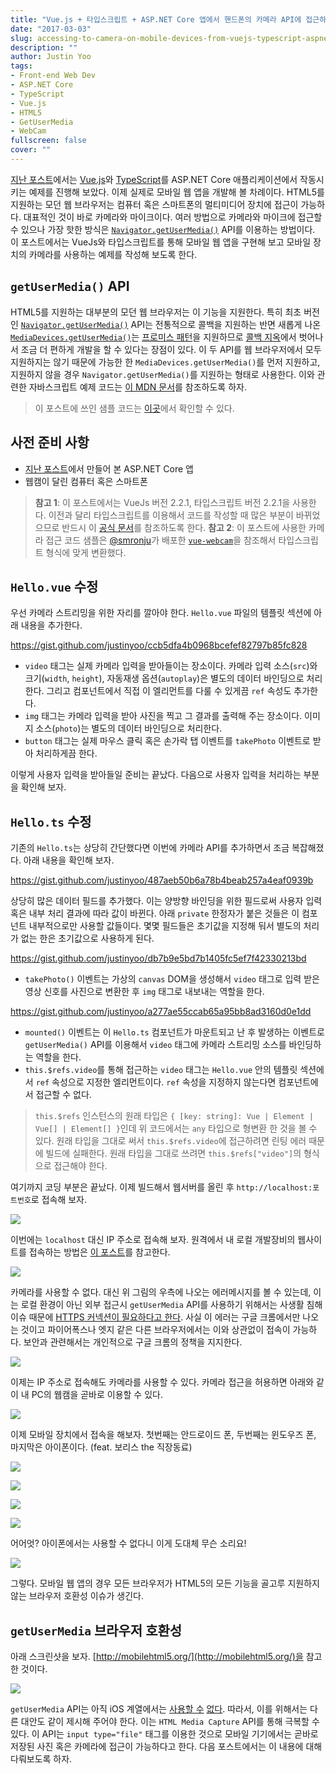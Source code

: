 ```yaml
---
title: "Vue.js + 타입스크립트 + ASP.NET Core 앱에서 핸드폰의 카메라 API에 접근하기"
date: "2017-03-03"
slug: accessing-to-camera-on-mobile-devices-from-vuejs-typescript-aspnetcore-apps
description: ""
author: Justin Yoo
tags:
- Front-end Web Dev
- ASP.NET Core
- TypeScript
- Vue.js
- HTML5
- GetUserMedia
- WebCam
fullscreen: false
cover: ""
---
```


[지난 포스트](http://blog.aliencube.org/ko/2017/02/23/running-vuejs-with-typescript-on-aspnet-core-apps/)에서는 [Vue.js](https://vuejs.org/)와 [TypeScript](http://www.typescriptlang.org/)를 ASP.NET Core 애플리케이션에서 작동시키는 예제를 진행해 보았다. 이제 실제로 모바일 웹 앱을 개발해 볼 차례이다. HTML5를 지원하는 모던 웹 브라우저는 컴퓨터 혹은 스마트폰의 멀티미디어 장치에 접근이 가능하다. 대표적인 것이 바로 카메라와 마이크이다. 여러 방법으로 카메라와 마이크에 접근할 수 있으나 가장 핫한 방식은 [`Navigator.getUserMedia()`](https://developer.mozilla.org/en-US/docs/Web/API/Navigator/getUserMedia) API를 이용하는 방법이다. 이 포스트에서는 VueJs와 타입스크립트를 통해 모바일 웹 앱을 구현해 보고 모바일 장치의 카메라를 사용하는 예제를 작성해 보도록 한다.

## `getUserMedia()` API

HTML5를 지원하는 대부분의 모던 웹 브라우저는 이 기능을 지원한다. 특히 최초 버전인 [`Navigator.getUserMedia()`](https://developer.mozilla.org/en-US/docs/Web/API/Navigator/getUserMedia) API는 전통적으로 콜백을 지원하는 반면 새롭게 나온 [`MediaDevices.getUserMedia()`](https://developer.mozilla.org/en-US/docs/Web/API/MediaDevices/getUserMedia)는 [프로미스 패턴](https://developer.mozilla.org/en-US/docs/Web/JavaScript/Reference/Global_Objects/Promise)을 지원하므로 [콜백 지옥](http://callbackhell.com/)에서 벗어나서 조금 더 편하게 개발을 할 수 있다는 장점이 있다. 이 두 API를 웹 브라우저에서 모두 지원하지는 않기 때문에 가능한 한 `MediaDevices.getUserMedia()`를 먼저 지원하고, 지원하지 않을 경우 `Navigator.getUserMedia()`를 지원하는 형태로 사용한다. 이와 관련한 자바스크립트 예제 코드는 [이 MDN 문서](https://developer.mozilla.org/en-US/docs/Web/API/MediaDevices/getUserMedia#Using_the_new_API_in_older_browsers)를 참조하도록 하자.

> 이 포스트에 쓰인 샘플 코드는 [이곳](https://github.com/devkimchi/Vue.js-with-ASP.NET-Core-Sample)에서 확인할 수 있다.

## 사전 준비 사항

- [지난 포스트](http://blog.aliencube.org/ko/2017/02/23/running-vuejs-with-typescript-on-aspnet-core-apps/)에서 만들어 본 ASP.NET Core 앱
- 웹캠이 달린 컴퓨터 혹은 스마트폰

> **참고 1**: 이 포스트에서는 VueJs 버전 2.2.1, 타입스크립트 버전 2.2.1을 사용한다. 이전과 달리 타입스크립트를 이용해서 코드를 작성할 때 많은 부분이 바뀌었으므로 반드시 이 [공식 문서](https://vuejs.org/v2/guide/typescript.html)를 참조하도록 한다. **참고 2**: 이 포스트에 사용한 카메라 접근 코드 샘플은 [@smronju](https://github.com/smronju)가 배포한 [`vue-webcam`](https://github.com/smronju/vue-webcam/blob/master/VueWebcam.js)을 참조해서 타입스크립트 형식에 맞게 변환했다.

## `Hello.vue` 수정

우선 카메라 스트리밍을 위한 자리를 깔아야 한다. `Hello.vue` 파일의 템플릿 섹션에 아래 내용을 추가한다.

https://gist.github.com/justinyoo/ccb5dfa4b0968bcefef82797b85fc828

- `video` 태그는 실제 카메라 입력을 받아들이는 장소이다. 카메라 입력 소스(`src`)와 크기(`width`, `height`), 자동재생 옵션(`autoplay`)은 별도의 데이터 바인딩으로 처리한다. 그리고 컴포넌트에서 직접 이 엘리먼트를 다룰 수 있게끔 `ref` 속성도 추가한다.
- `img` 태그는 카메라 입력을 받아 사진을 찍고 그 결과를 출력해 주는 장소이다. 이미지 소스(`photo`)는 별도의 데이터 바인딩으로 처리한다.
- `button` 태그는 실제 마우스 클릭 혹은 손가락 탭 이벤트를 `takePhoto` 이벤트로 받아 처리하게끔 한다.

이렇게 사용자 입력을 받아들일 준비는 끝났다. 다음으로 사용자 입력을 처리하는 부분을 확인해 보자.

## `Hello.ts` 수정

기존의 `Hello.ts`는 상당히 간단했다면 이번에 카메라 API를 추가하면서 조금 복잡해졌다. 아래 내용을 확인해 보자.

https://gist.github.com/justinyoo/487aeb50b6a78b4beab257a4eaf0939b

상당히 많은 데이터 필드를 추가했다. 이는 양방향 바인딩을 위한 필드로써 사용자 입력 혹은 내부 처리 결과에 따라 값이 바뀐다. 아래 `private` 한정자가 붙은 것들은 이 컴포넌트 내부적으로만 사용할 값들이다. 몇몇 필드들은 초기값을 지정해 둬서 별도의 처리가 없는 한은 초기값으로 사용하게 된다.

https://gist.github.com/justinyoo/db7b9e5bd7b1405fc5ef7f42330213bd

- `takePhoto()` 이벤트는 가상의 `canvas` DOM을 생성해서 `video` 태그로 입력 받은 영상 신호를 사진으로 변환한 후 `img` 태그로 내보내는 역할을 한다.

https://gist.github.com/justinyoo/a277ae55ccab65a95bb8ad3160d0e1dd

- `mounted()` 이벤트는 이 `Hello.ts` 컴포넌트가 마운트되고 난 후 발생하는 이벤트로 `getUserMedia()` API를 이용해서 `video` 태그에 카메라 스트리밍 소스를 바인딩하는 역할을 한다.
- `this.$refs.video`를 통해 접근하는 `video` 태그는 `Hello.vue` 안의 템플릿 섹션에서 `ref` 속성으로 지정한 엘리먼트이다. `ref` 속성을 지정하지 않는다면 컴포넌트에서 접근할 수 없다.

> `this.$refs` 인스턴스의 원래 타입은 `{ [key: string]: Vue | Element | Vue[] | Element[] }`인데 위 코드에서는 `any` 타입으로 형변환 한 것을 볼 수 있다. 원래 타입을 그대로 써서 `this.$refs.video`에 접근하려면 린팅 에러 때문에 빌드에 실패한다. 원래 타입을 그대로 쓰려면 `this.$refs["video"]`의 형식으로 접근해야 한다.

여기까지 코딩 부분은 끝났다. 이제 빌드해서 웹서버를 올린 후 `http://localhost:포트번호`로 접속해 보자.

![](https://sa0blogs.blob.core.windows.net/aliencube/2017/03/accessing-camera-on-mobile-devices-with-vuejs-typescript-aspnet-core-01.png)

이번에는 `localhost` 대신 IP 주소로 접속해 보자. 원격에서 내 로컬 개발장비의 웹사이트를 접속하는 방법은 [이 포스트](http://blog.aliencube.org/ko/2017/02/25/remote-access-to-aspnet-core-apps-from-mobile-devices/)를 참고한다.

![](https://sa0blogs.blob.core.windows.net/aliencube/2017/03/accessing-camera-on-mobile-devices-with-vuejs-typescript-aspnet-core-02.png)

카메라를 사용할 수 없다. 대신 위 그림의 우측에 나오는 에러메시지를 볼 수 있는데, 이는 로컬 환경이 아닌 외부 접근시 `getUserMedia` API를 사용하기 위해서는 사생활 침해 이슈 때문에 [HTTPS 커넥션이 필요하다고 한다](https://sites.google.com/a/chromium.org/dev/Home/chromium-security/deprecating-powerful-features-on-insecure-origins). 사실 이 에러는 구글 크롬에서만 나오는 것이고 파이어폭스나 엣지 같은 다른 브라우저에서는 이와 상관없이 접속이 가능하다. 보안과 관련해서는 개인적으로 구글 크롬의 정책을 지지한다.

![](https://sa0blogs.blob.core.windows.net/aliencube/2017/03/accessing-camera-on-mobile-devices-with-vuejs-typescript-aspnet-core-03.png)

이제는 IP 주소로 접속해도 카메라를 사용할 수 있다. 카메라 접근을 허용하면 아래와 같이 내 PC의 웹캠을 곧바로 이용할 수 있다.

![](https://sa0blogs.blob.core.windows.net/aliencube/2017/03/accessing-camera-on-mobile-devices-with-vuejs-typescript-aspnet-core-04.png)

이제 모바일 장치에서 접속을 해보자. 첫번째는 안드로이드 폰, 두번째는 윈도우즈 폰, 마지막은 아이폰이다. (feat. 보리스 the 직장동료)

![](https://sa0blogs.blob.core.windows.net/aliencube/2017/03/accessing-camera-on-mobile-devices-with-vuejs-typescript-aspnet-core-08.png)

![](https://sa0blogs.blob.core.windows.net/aliencube/2017/03/accessing-camera-on-mobile-devices-with-vuejs-typescript-aspnet-core-09.png)

![](https://sa0blogs.blob.core.windows.net/aliencube/2017/03/accessing-camera-on-mobile-devices-with-vuejs-typescript-aspnet-core-05.png)

![](https://sa0blogs.blob.core.windows.net/aliencube/2017/03/accessing-camera-on-mobile-devices-with-vuejs-typescript-aspnet-core-06.png)

어어엇? 아이폰에서는 사용할 수 없다니 이게 도대체 무슨 소리요!

![](https://sa0blogs.blob.core.windows.net/aliencube/2017/03/cat-puzzled.jpg)

그렇다. 모바일 웹 앱의 경우 모든 브라우저가 HTML5의 모든 기능을 골고루 지원하지 않는 브라우저 호환성 이슈가 생긴다.

## `getUserMedia` 브라우저 호환성

아래 스크린샷을 보자. [http://mobilehtml5.org/](http://mobilehtml5.org/)을 참고한 것이다.

![](https://sa0blogs.blob.core.windows.net/aliencube/2017/03/accessing-camera-on-mobile-devices-with-vuejs-typescript-aspnet-core-07.png)

`getUserMedia` API는 아직 iOS 계열에서는 [사용할 수](http://iswebrtcreadyyet.com/#getUserMedia) [없다](http://stackoverflow.com/questions/23374806/webapp-using-webrtc-for-cross-platform-videochat-in-ios-browser-and-android-chro/#23391401). 따라서, 이를 위해서는 다른 대안도 같이 제시해 주어야 한다. 이는 `HTML Media Capture` API를 통해 극복할 수 있다. 이 API는 `input type="file"` 태그를 이용한 것으로 모바일 기기에서는 곧바로 저장된 사진 혹은 카메라에 접근이 가능하다고 한다. 다음 포스트에서는 이 내용에 대해 다뤄보도록 하자.

